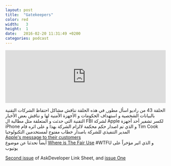 ```yaml
---
layout: post
title:  "Gatekeepers"
color: red
width:   3 
height:  1
date:   2016-02-20 11:31:49 +0200
categories: podcast
---
```


<iframe width="100%" height="166" scrolling="no" frameborder="no" src="https://w.soundcloud.com/player/?url=https%3A//api.soundcloud.com/tracks/248092204&amp;color=ff5500&amp;auto_play=false&amp;hide_related=false&amp;show_comments=true&amp;show_user=true&amp;show_reposts=false"></iframe>  
  
الحلقة 43 من راديو اسأل مطور, في هذه الحلقة نناقش مشاكل احتفاظ الشركات التقنية بالبيانات الشخصية و استهداف الحكومات و الأجهزة الأمنية لها و نناقش بعض الأخبار التقنية التي حدثت و المتعلقة مثل مطالبة ال FBI لشركة Apple لكسر تشفير أحد أجهزة iPhone و الذي تم اصدار حكم محكمة لالزام الشركة بهذا و على اثره قام Tim Cook المدير التنفيذي للشركة باصدار خطاب مفتوح لمستخدمين التكنولوجيا  
[Apple's message to their customers](http://www.apple.com/customer-letter/)  
أيضاً تحدثنا عن موضوع [Where is The Fair Use](http://amreldib.com/linkblog/WhereIsTheFairUse) #WTFU و الذي اثير مؤخراً على يوتيوب  
  
[Second issue](http://amreldib.com/linkblog/AskDeveloperLinksheet2SelfParking3DPrintedBuildings) of AskDeveloper Link Sheet, and [issue One](http://amreldib.com/linkblog/AskDeveloperLinksheet1LateAsAlways)